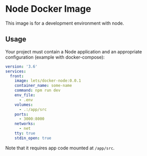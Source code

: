 # Node Docker Image

This image is for a development environment with node.

## Usage

Your project must contain a Node application and an appropriate configuration
(example with docker-compose):

```yml
version: '3.6'
services:
  front:
    image: lets/docker-node:0.0.1
    container_name: some-name
    command: npm run dev
    env_file:
      - .env
    volumes:
      - .:/app/src
    ports:
      - 3000:8000
    networks:
      - net
    tty: true
    stdin_open: true
```

Note that it requires app code mounted at `/app/src`.
